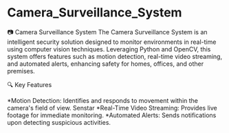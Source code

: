 # Camera_Surveillance_System
📷 Camera Surveillance System
The Camera Surveillance System is an intelligent security solution designed to monitor environments in real-time using computer vision techniques. Leveraging Python and OpenCV, this system offers features such as motion detection, real-time video streaming, and automated alerts, enhancing safety for homes, offices, and other premises.​

🔍 Key Features

*Motion Detection: Identifies and responds to movement within the camera's field of view.​
Senstar
*Real-Time Video Streaming: Provides live footage for immediate monitoring.​
*Automated Alerts: Sends notifications upon detecting suspicious activities.​


